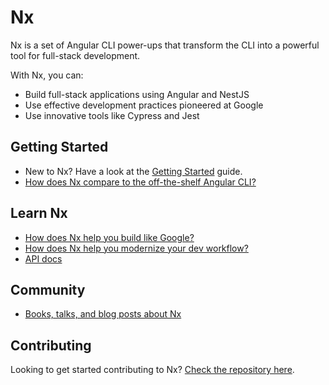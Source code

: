 # Nx

Nx is a set of Angular CLI power-ups that transform the CLI into a powerful tool for full-stack development.

With Nx, you can:

* Build full-stack applications using Angular and NestJS
* Use effective development practices pioneered at Google
* Use innovative tools like Cypress and Jest

## Getting Started

- New to Nx? Have a look at the [Getting Started](getting-started.md) guide.
- [How does Nx compare to the off-the-shelf Angular CLI?](nx-and-cli.md)

## Learn Nx

- [How does Nx help you build like Google?](nx-and-cli.md)
- [How does Nx help you modernize your dev workflow?](nx-and-cli.md)
- [API docs](apidocs.md)

## Community
- [Books, talks, and blog posts about Nx](resources.md)


## Contributing

Looking to get started contributing to Nx? [Check the repository here]().
